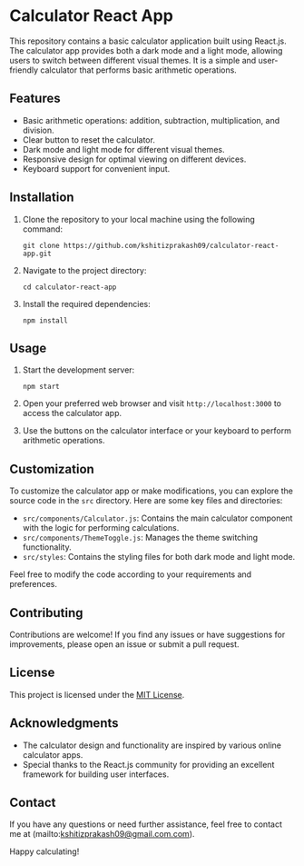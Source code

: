 # Calculator React App

This repository contains a basic calculator application built using React.js. The calculator app provides both a dark mode and a light mode, allowing users to switch between different visual themes. It is a simple and user-friendly calculator that performs basic arithmetic operations.

## Features

- Basic arithmetic operations: addition, subtraction, multiplication, and division.
- Clear button to reset the calculator.
- Dark mode and light mode for different visual themes.
- Responsive design for optimal viewing on different devices.
- Keyboard support for convenient input.

## Installation

1. Clone the repository to your local machine using the following command:

   ```
   git clone https://github.com/kshitizprakash09/calculator-react-app.git
   ```

2. Navigate to the project directory:

   ```
   cd calculator-react-app
   ```

3. Install the required dependencies:

   ```
   npm install
   ```

## Usage

1. Start the development server:

   ```
   npm start
   ```

2. Open your preferred web browser and visit `http://localhost:3000` to access the calculator app.

3. Use the buttons on the calculator interface or your keyboard to perform arithmetic operations.

## Customization

To customize the calculator app or make modifications, you can explore the source code in the `src` directory. Here are some key files and directories:

- `src/components/Calculator.js`: Contains the main calculator component with the logic for performing calculations.
- `src/components/ThemeToggle.js`: Manages the theme switching functionality.
- `src/styles`: Contains the styling files for both dark mode and light mode.

Feel free to modify the code according to your requirements and preferences.

## Contributing

Contributions are welcome! If you find any issues or have suggestions for improvements, please open an issue or submit a pull request.

## License

This project is licensed under the [MIT License](LICENSE).

## Acknowledgments

- The calculator design and functionality are inspired by various online calculator apps.
- Special thanks to the React.js community for providing an excellent framework for building user interfaces.

## Contact

If you have any questions or need further assistance, feel free to contact me at (mailto:kshitizprakash09@gmail.com.com).

Happy calculating!
